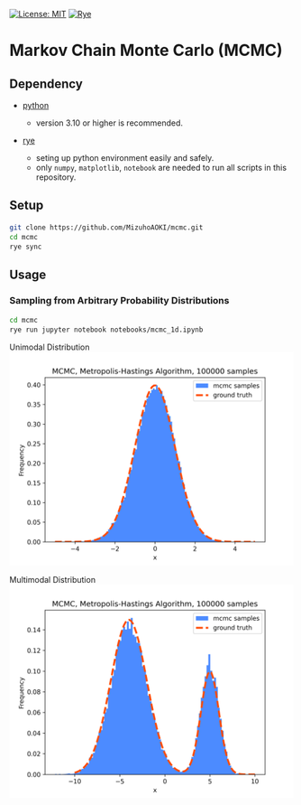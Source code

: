 [![License: MIT](https://img.shields.io/badge/License-MIT-blue.svg)](https://opensource.org/licenses/MIT)
[![Rye](https://img.shields.io/endpoint?url=https://raw.githubusercontent.com/astral-sh/rye/main/artwork/badge.json)](https://rye.astral.sh)

# Markov Chain Monte Carlo (MCMC)

## Dependency

- [python](https://www.python.org/)
  - version 3.10 or higher is recommended.

- [rye](https://rye.astral.sh/)
  - seting up python environment easily and safely.
  - only `numpy`, `matplotlib`, `notebook` are needed to run all scripts in this repository.

## Setup
```sh
git clone https://github.com/MizuhoAOKI/mcmc.git
cd mcmc
rye sync
```

## Usage

### Sampling from Arbitrary Probability Distributions 
```sh
cd mcmc
rye run jupyter notebook notebooks/mcmc_1d.ipynb
```

Unimodal Distribution 
<img src="./media/mcmc_1d_unimodal.png" alt="unimodal distribution">

Multimodal Distribution
<img src="./media/mcmc_1d_multimodal.png" alt="multimodal distribution">